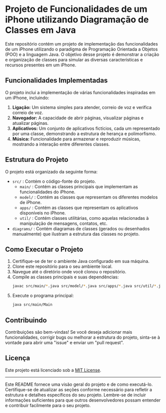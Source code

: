 # Projeto de Funcionalidades de um iPhone utilizando Diagramação de Classes em Java

Este repositório contém um projeto de implementação das funcionalidades de um iPhone utilizando o paradigma de Programação Orientada a Objetos (POO) e a linguagem Java. O objetivo desse projeto é demonstrar a criação e organização de classes para simular as diversas características e recursos presentes em um iPhone.

## Funcionalidades Implementadas

O projeto inclui a implementação de várias funcionalidades inspiradas em um iPhone, incluindo:

1. **Ligação:** Um sistema simples para atender, correio de voz e verifica correio de voz.
2. **Navegador:** A capacidade de abrir páginas, visualizar páginas e atualizar páginas.
3. **Aplicativos:** Um conjunto de aplicativos fictícios, cada um representado por uma classe, demonstrando a estrutura de herança e polimorfismo.
4. **Música:** Funcionalidade para armazenar e reproduzir músicas, mostrando a interação entre diferentes classes.

## Estrutura do Projeto

O projeto está organizado da seguinte forma:

- `src/` : Contém o código-fonte do projeto.
  - `main/` : Contém as classes principais que implementam as funcionalidades do iPhone.
  - `model/` : Contém as classes que representam os diferentes modelos de iPhone.
  - `apps/` : Contém as classes que representam os aplicativos disponíveis no iPhone.
  - `util/` : Contém classes utilitárias, como aquelas relacionadas à manipulação de mensagens, contatos, etc.
- `diagrams/` : Contém diagramas de classes (gerados ou desenhados manualmente) que ilustram a estrutura das classes no projeto.

## Como Executar o Projeto

1. Certifique-se de ter o ambiente Java configurado em sua máquina.
2. Clone este repositório para o seu ambiente local.
3. Navegue até o diretório onde você clonou o repositório.
4. Compile as classes principais e suas dependências:
   ```bash
   javac src/main/*.java src/model/*.java src/apps/*.java src/util/*.java
   ```
5. Execute o programa principal:
   ```bash
   java src/main/Main
   ```

## Contribuindo

Contribuições são bem-vindas! Se você deseja adicionar mais funcionalidades, corrigir bugs ou melhorar a estrutura do projeto, sinta-se à vontade para abrir uma "issue" e enviar um "pull request".

## Licença

Este projeto está licenciado sob a [MIT License](LICENSE).

---

Este README fornece uma visão geral do projeto e de como executá-lo. Certifique-se de atualizar as seções conforme necessário para refletir a estrutura e detalhes específicos do seu projeto. Lembre-se de incluir informações suficientes para que outros desenvolvedores possam entender e contribuir facilmente para o seu projeto.
